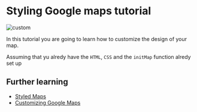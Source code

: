 # Styling Google maps tutorial

![custom](https://cloud.githubusercontent.com/assets/2573931/15898296/a38cb052-2d8f-11e6-8b81-e9ef21b82c9e.png)

In this tutorial you are going to learn how to customize the design of your map. 

Assuming that yu alredy have the ```HTML```, ```CSS``` and the ```initMap``` function alredy set up



## Further learning
+ [Styled Maps](https://developers.google.com/maps/documentation/javascript/styling#stylers)
+ [Customizing Google Maps](https://developers.google.com/maps/documentation/javascript/tutorials/customizing#overview)